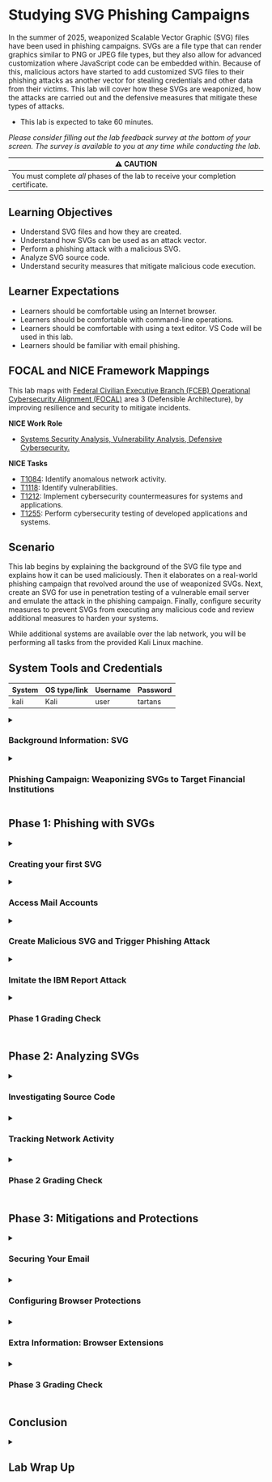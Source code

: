 # Studying SVG Phishing Campaigns

In the summer of 2025, weaponized Scalable Vector Graphic (SVG) files have been used in phishing campaigns. SVGs are a file type that can render graphics similar to PNG or JPEG file types, but they also allow for advanced customization where JavaScript code can be embedded within. Because of this, malicious actors have started to add customized SVG files to their phishing attacks as another vector for stealing credentials and other data from their victims. This lab will cover how these SVGs are weaponized, how the attacks are carried out and the defensive measures that mitigate these types of attacks.

- This lab is expected to take 60 minutes.

*Please consider filling out the lab feedback survey at the bottom of your screen. The survey is available to you at any time while conducting the lab.*

| &#9888; CAUTION                                              |
| ------------------------------------------------------------ |
| You must complete *all* phases of the lab to receive your completion certificate. |

## Learning Objectives
- Understand SVG files and how they are created.
- Understand how SVGs can be used as an attack vector.
- Perform a phishing attack with a malicious SVG.
- Analyze SVG source code. 
- Understand security measures that mitigate malicious code execution.

## Learner Expectations
- Learners should be comfortable using an Internet browser.
- Learners should be comfortable with command-line operations.
- Learners should be comfortable with using a text editor. VS Code will be used in this lab.
- Learners should be familiar with email phishing.

## FOCAL and NICE Framework Mappings

This lab maps with <a href="https://www.cisa.gov/resources-tools/resources/federal-civilian-executive-branch-fceb-operational-cybersecurity-alignment-focal-plan" target="_blank">Federal Civilian Executive Branch (FCEB) Operational Cybersecurity Alignment (FOCAL)</a> area 3 (Defensible Architecture), by improving resilience and security to mitigate incidents.

**NICE Work Role**

- <a href="https://niccs.cisa.gov/workforce-development/nice-framework" target="_blank">Systems Security Analysis, Vulnerability Analysis, Defensive Cybersecurity.</a>

**NICE Tasks**

- <a href="https://niccs.cisa.gov/workforce-development/nice-framework" target="_blank">T1084</a>: Identify anomalous network activity.
- <a href="https://niccs.cisa.gov/workforce-development/nice-framework" target="_blank">T1118</a>: Identify vulnerabilities.
- <a href="https://niccs.cisa.gov/workforce-development/nice-framework" target="_blank">T1212</a>: Implement cybersecurity countermeasures for systems and applications.
- <a href="https://niccs.cisa.gov/workforce-development/nice-framework" target="_blank">T1255</a>: Perform cybersecurity testing of developed applications and systems.

## Scenario

This lab begins by explaining the background of the SVG file type and explains how it can be used maliciously. Then it elaborates on a real-world phishing campaign that revolved around the use of weaponized SVGs. Next, create an SVG for use in penetration testing of a vulnerable email server and emulate the attack in the phishing campaign. Finally, configure security measures to prevent SVGs from executing any malicious code and review additional measures to harden your systems.

While additional systems are available over the lab network, you will be performing all tasks from the provided Kali Linux machine.

## System Tools and Credentials

| System | OS type/link |  Username | Password |
|--------|---------|-----------|----------|
| kali | Kali | user | tartans |

<!-- cut -->

<details>
<summary>
<h3>Background Information: SVG </h3>
</summary>
<p>

The following section will describe what an SVG is, how it works, and how it can be created. Additionally, it will review a recent study performed by IBM, which discovered a global phishing campaign utilizing weaponized SVGs. This initial section is expected to be a 10-minute read.

### The Creation of the SVG 

Scalable Vector Graphic (SVG) files were developed between 1996 and 1999 and were officially introduced as a standard by the World Wide Web Consortium (W3C). 

| &#128270; INFORMATION |
|---|
|_The World Wide Web Consortium is an international non-profit organization where individuals and other organizations work together to develop a standard for the Internet. You can read more about the W3C <a href="https://www.w3.org/about/" target="_blank">here.</a>_|

The SVG file type was created in response to a desire to create a graphic that could be presented in different formats and mediums while maintaining high quality. SVGs provide an easier way to create images since they are text-based, improving webpage loading times with their smaller size.

SVGs offer the ability to create high-quality, responsive, and interactive graphics that work seamlessly across all major browsers and devices.

### What is an SVG?

At its base, SVG is defined as a markup language for describing two-dimensional graphics in XML. 

| &#128270; INFORMATION |
|---|
|_XML (Extensible Markup Language) is a markup language similar in format to HTML, but without predefined tags to use. Instead, you define your own tags designed specifically for your needs. XML has been standardized and is able to be embedded and rendered within HTML code to be presented on webpages. You can read more about XML in the <a href="https://developer.mozilla.org/en-US/docs/Web/XML/Guides/XML_introduction" target="_blank">Mozilla XML Intro Guide</a> and <a href="https://www.w3.org/TR/2008/REC-xml-20081126/" target="_blank">the W3C standard for XML</a>._|

SVGs are similar to other image file types where they are able to present a graphical image. However, SVGs provide an alternative method for creating and rendering graphics to the end user. The following sections cover some of the key characteristics that separate SVGs from other image file types.

#### Structure

When discussing file types that are used to display digital images, the two main types are `raster` and `vector`.

##### Raster

The `raster` file type is very common, such as PNG, JPEG, or GIF. `Raster` images are made up of a group of pixels where each pixel is a specific color and they are formatted together in a fixed grid. When this grid of pixels are viewed together they create an image. This is the basis of how raster images are formed and presented. 

Raster images are also known as `bitmap` images. This is due to the nature of how each pixel represents a single color and that color is stored as a binary number. That binary number consists of a certain number of bits. The range of colors the pixel can represent depends on the number of bits used. View the table below to see how the number of bits changes the range of colors available.

| Image Type | Bits per Pixel | Pixel Color Range |
| --- | --- | --- |
| 1-bit image | 1 bit | Black or White |
| 8-bit image | 8 bits | 256 possible color combinations |
| 24-bit image | 24 bits | 16,777,216 possible color combinations |
| 32-bit image | 32 bits | 16,777,216 possible color combinations + ability to affect transparency |

| &#128270; INFORMATION |
|---|
|_As a refresher, each binary bit can have a value of 0 or 1. The number of possible values of a binary value depends on the number of bits. An 8-bit value has 2^8 or 256 possible values. A 4-bit value, like hexadecimal values, have 2^4 or 16 possible values. This is why hexadecimal numbers include the numbers 0-9 and the letters A-F (16 characters)._|

You can learn more in <a href="https://www.geeksforgeeks.org/computer-graphics/raster-graphics/">this article about raster images.</a>

##### Vector

Instead of using pixels, SVG files utilize vectors to create their graphics. SVGs use mathematical equations to define shapes, lines, and colors in a grid that present a graphical image to the user when combined. This is possible because an SVG is created and defined with XML code, which at a high level means an SVG is just a text file. It can be created, edited, or updated all within a text editor. 

The XML code in the SVG uses standard formatting and syntax to declare it is an SVG type. Beyond that, the user can write instructions in XML to define what will be shown. SVGs use a coordinate system to plot shapes along its X and Y axis, and the XML code defines where those plot points are and what shapes are to be plotted.

This is the basis of how SVGs are created and rendered. We'll go more in depth on SVG creation during the lab.

#### Integration and Customization

We previously stated that XML and HTML are similar in format, as XML uses tags and elements to render objects. Creating SVGs with XML means that they adhere to the same principles of HTML, CSS, and JavaScript. 

This provides a developer with the ability to customize the graphics rendered in an SVG with cascading style sheets (CSS) as well as other styling formats that are more unique to XML. SVG drawings can be styled like HTML to provide behaviors like being interactive, dynamic, or even configured to have their own animations. They support a wide array of behaviors, and the developer can configure these within the XML.

With the additional support of JavaScript, SVGs can also utilize the `<script>` tag the same way JavaScript does in HTML. This allows JavaScript code to be embedded and configured within the file to perform a certain action or execute when specific events occur, like having the webpage load or hovering over the SVG content with the cursor.

#### The Security Implications

The use of JavaScript was intended to allow developers to encapsulate all of the logic and behavior of an SVG within so it will always be rendered the same way, regardless of where it is hosted. The SVG file type was created to be benign and enhance a user's interaction with the webpage, but unfortunately, this functionality has been the vector for malicious behaviors in recent phishing campaigns. 


</p>
</details>

<details>
<summary>
<h3>Phishing Campaign: Weaponizing SVGs to Target Financial Institutions</h3>
</summary>
<p>

In 2025, while IBM X-Force was performing analysis of ongoing worldwide attacks, they discovered a global phishing campaign leveraging weaponized SVG files as the initial vector of attack.

| &#128270; INFORMATION |
|---|
|_IBM X-Force includes a team of threat hunters, responders, and investigators that specialize in incident preparedness, detection, response and recovery. They perform incident response to malicious attacks and aim to reduce the business impact of a breach and improve resiliency to attacks. More can be read on it <a href="https://www.ibm.com/services/incident-response" target="_blank">here.</a>_|

In the `Phishing Mitigation with Multifactor Authentication` lab, it was explained that phishing attacks are a form of social engineering. Thes types of attacks use email, text messages, or malicious websites to solicit personal information by posing as a trustworthy organization or resource.

In common phishing attacks, actors imitate a reputable resource or organization in order to convince the victim to provide private information. The example used in the MFA lab was:

*An attacker may send emails seemingly from a reputable credit card company or financial institution that requests account information, often suggesting that there is a problem that requires urgent attention. When users respond with the requested information, attackers can use it to gain access to the victim's accounts.*

Thanks to the use of weaponized SVGs, this phishing campaign used different methods to perform the phishing attack.

### Malicious Delivery

The campaign began by sending emails impersonating SWIFT Global Services, which is an organization used by many financial institutions.

| &#128270; INFORMATION |
|---|
|_Swift Global Services refers to something called the SWIFT Network, which is used by many financial institutions, and it provides a quick and secure method for performing international wire transfers._|

In the email scammers prompt the target to review time-sensitive documents to confirm recent transactions.

![Example of phishing email scam](./img/ibm-phishing-email.png)

*https://www.ibm.com/think/x-force/weaponized-svgs-inside-a-global-phishing-campaign-targeting-financial-institutions*

The document for review is attached to the email, and at first glance it appears as a legitimate document. In actuality it is a weaponized SVG that contains JavaScript waiting to be executed.

![Example of rendered SVG file](./img/ibm-rendered-svg.png)

*https://www.ibm.com/think/x-force/weaponized-svgs-inside-a-global-phishing-campaign-targeting-financial-institutions*

When opened, the victim would be prompted to download the PDF report. But upon clicking on the file icon JavaScript would execute and download a zip archive file directly to the system.

### Prepping the Attack

Upon extracting the contents from the zip file, the victims would then see a file named `Swift Transaction Report.js`. It contains JavaScript code that used a combination of obfuscation techniques to avoid detection and hide its intended behavior. 

| &#128270; INFORMATION |
|---|
|_Obfuscation is a technique used in software development to make the code unreadable in attempts to make its behavior and functionality hidden from others._|

When the victim attempts to open the report, it will execute the JavaScript code and trigger a download of Java Archive (JAR) files. The JAR file name would follow the same name convention as the previous file with one known example being `Swift Confirmation Copy.jar`.

| &#128270; INFORMATION |
|---|
|_JAR, or Java Runtime Environment, is a package file that combines multiple Java files into a single file that can be executed._|

The downloaded JAR file would then be executed and perform a variety of system checks to validate the environment it was in. Once complete, it would perform additional downloads from trusted cloud service resources owned by the attackers.

### Malware Execution and Deployment

Once the malicious downloads evaded all the checks, it would begin unpacking and executing the payloads. The malware would write to persistent locations on the host to ensure it persisted after reboots. 

The behavior of the malware installed in this campaign was versatile and allowed the malicious actors to tailor it to a variety of victim environments. Below are some of the functionalities they were able to implement:

- Enable remote shell access and file execution, allowing the attacker to directly access the compromised system
- Perform credential harvesting, providing the attackers with credentials entered or stored on the compromised system
- Perform Distributed Denial of Service (DDoS), using the compromised system as a "bot" to perform a DoS attack on another target
- Enable webcam access
- Perform keylogging, storing keystrokes performed on the compromised machine
- Perform clipboard monitoring
- Perform file manipulation
- Retrieve information from Remote Desktop sessions 
- Retrieve user and network session information
- Retrieve public IP geolocation information

Phishing attacks and their aftermath can cause irreparable damage to an organization. SVGs allow for creating a new method of infection thanks to their innate functionality and the manner in which they appear benign to the victim. It is important to understand and be aware of weaponized file types such as SVGs.

If you would like to read more about this recent find, check out the full <a href="https://www.ibm.com/think/x-force/weaponized-svgs-inside-a-global-phishing-campaign-targeting-financial-institutions">IBM article</a>.

</p>
</details>

## Phase 1: Phishing with SVGs

<details>
<summary>
<h3>Creating your first SVG</h3>
</summary>
<p>

Let's begin by learning how to craft our own SVG.

**Please Note: SVGs can be created as stand-alone XML files. For the purposes of this lab we will be creating SVGs inside of HTML code and rendering them within an email.**

1. Open the `kali` system console and login with the username `user` and the password `tartans`. Once logged in, double-click the Firefox icon from the Desktop.

2. (**Kali**, **Firefox**) The home page should be the `https://skills.hub/lab` landing page. NOTE: If you see the page stating that the server is starting up, please wait a minute or two for the site to initialize and refresh the page. 

3. (**Kali**, **Firefox**) In the navigation bar at the top, you will see a tab labeled `Hosted Files`. You should see the files `basic.html`, `page_redirect.html`, and `file_downloader.html`. Click and download all of them. 

4. (**Kali**) Back on the Desktop, double-click the Terminal icon or open the Terminal from the top menu bar.

5. (**Kali**, **Terminal**) In the terminal, run the following commands:

```bash
mkdir -p ~/Desktop/svgs/
mv ~/Downloads/*.html ~/Desktop/svgs/
cd ~/Desktop/svgs/
```

This will move the downloaded files into the newly created `svgs` directory and then move you into that directory.

6. (**Kali**) Open VS Code by double-clicking the Visual Studio Code icon from the Desktop.

7. (**Kali**, **VS Code**) We will be opening the directory `svgs` in VS Code since that is where the files for editing will be located. You can do this by clicking on the `Open Folder` link currently shown in the initial VS Code window, selecting the Desktop, and clicking `Select`. You could also click on the `File` tab in the taskbar at the top, selecting `Open Folder`, and then click `Desktop` on the left side. The `svgs` folder should be shown within this heading. Click it and hit the `Select` button.

![Visual Studio Code Open Folder.](./img/p1_VSCode_opened.png)

8. (**Kali**, **VS Code**) There will be a panel on the left side of VS Code that shows all the files within the `svgs` directory. Click on the `basic.html` file to view it.

*Note that the directory structure of the selected folder is visible in the pane on the left, while the specific file being viewed is visible on the right. You can switch between files using the Explorer pane and each file viewed will receive its own tab on the right.*

![Visual Studio Code displaying basic.html.](./img/p1_VSCode_basic.png)

We mentioned previously that SVGs can exist as standalone XML or created within HTML. All of the files we downloaded are HTML files that contain SVG code within.

To start, let's view how the `basic.html` file renders.

9. (**Kali**, **Terminal**) Return to the Terminal and ensure you are still located in the `svgs` directory and then run the following command:

```bash
python3 -m http.server
```

This will run a basic HTTP server that will host the files in the current `svgs` directory.

10. (**Kali**, **Firefox**) Return to Firefox and open a new browser tab. Then browse to the URL `http://127.0.0.1:8000`. 

![Firefox showing `http://127.0.0.1:8000`.](./img/p1_web_server.png)

11. (**Kali**, **Firefox**) Click on the `basic.html` link.


![Firefox showing `basic.html`.](./img/p1_web_basic.png)

There is an image of some squares with the text `Click me!`, but upon clicking it nothing happens. Let's edit the SVG to add JavaScript that will react when the image is clicked. You can minimize the Firefox window for now.

**NOTE: You can leave this Python web server running if you wish. You can continue to use this website as a way to view the SVGs you will be working on as the lab progresses.**

| &#8505; NOTE |
|---|
|_Depending on if you write the code manually or if you copy & paste it, the format of the code may change. Please make sure to reference the full code block below when the script is completed to ensure your code matches._|

12.  (**Kali**, **VS Code**) Return to VS Code. The file `basic.html` should still be open. On line 13 below the start of the section labeled `Code Block` insert the line:

```html
<script type="text/javascript">
```

Once finished, press `Enter`. It should automatically create the closing script tag `</script>`.

**If you copy and paste the code, the closing `script` tag may not be automatically created. If it isnt, you will need to create it manually. Make sure to reference the full code block below when the script is completed to ensure your code matches.**

This declares the start of the section that will contain the JavaScript code to be executed. 

13.   (**Kali**, **VS Code**) On line 14, insert the line:

```js
var clickableSquare = document.getElementById('clickable-square');
```

Once finished, press `Enter`. 

This declares a variable `clickableSquare` and assigns it the HTML element `rect` that has the ID `clickable-square`. This element is located on line 7.

14. (**Kali**, **VS Code**) On line 15 and 16, insert the following lines:

```js
clickableSquare.addEventListener('click', function() {
  alert('Great Job!');
});
```

Once finished, press `Enter`. 

This creates an event listener and assigns it to the variable `clickableSquare` that we just created. The event listener is configured to respond when the associated element is clicked from the webpage. It then runs the code inside the code block. The code block only contains one command and that is `alert('Great Job!')`. This command generates a pop-up that will contain the text contained within the parenthesis when run.

When complete, your final script should look like this:

```html
<div class="svg-container">
    <svg width="200" height="200" xmlns="http://www.w3.org/2000/svg">
        <!-- Outer light blue square -->
        <rect width="200" height="200" x="0" y="0" fill="lightblue"/>

        <!-- Inner light red square -->
        <rect id="clickable-square" width="100" height="100" x="50" y="50" fill="lightcoral" cursor="pointer"/>

        <!-- Text inside the inner square -->
        <text x="100" y="105" text-anchor="middle" font-family="Arial" font-size="16" fill="white" pointer-events="none">Click me!</text>

        <!-- Code Block -->        
        <script type="text/javascript">
            var clickableSquare = document.getElementById('clickable-square');
            clickableSquare.addEventListener('click', function() {
                alert('Great Job!');
            });
        </script>
        <!--            -->
    </svg>
</div>
```

15. (**Kali**, **VS Code**) Once completed, save the file (hit `File`-> `Save`, or `ctrl`+`s`).


Now let's view what it looks like when rendered on the page.

16. (**Kali**, **Firefox**) Return to Firefox. You should still be on the page showing the previous SVG `basic.html`. Click on the `Refresh` button.

![Click the Refresh icon](./img/refresh.png)

17. (**Kali**, **Firefox**) Click on the square where it says `Click me!`. You should see the pop-up appear with the message `Great Job!` that we created.

Creating an SVG with JavaScript embedded within is that easy. In the example above, we made a basic benign SVG with JavaScript. Next we'll be creating SVGs that contain simple malicious JavaScript and using them in a phishing attack.

</p>
</details>


<details>
<summary>
<h3>Access Mail Accounts</h3>
</summary>
<p>

To test sending the malicious SVGs, we will be sending emails from an `attacker` account to the `victim` account. Both accounts have already been created for you. 

1. (**Kali**, **Firefox**) Open a new tab and browse to the URL `https://web-mail.skills.hub`.

| &#128270; INFORMATION |
|---|
|_If you ever forget or need to re-visit the `web-mail` website, a link to it can be found on the `https://skill.hub` website under the `Bookmarks` tab._|


2. (**Kali**, **Firefox**, **Web Mail Site**) Click the `Sign In` button and sign in with the credentials:

```
Username: victim
Password: tartans
```

You should be redirected to the victim's inbox.

3. (**Kali**) Back on the Desktop, click on the Kali logo button (menu) in the top left of the screen. 

![Kali Linux icon](./img/kali_logo_button.png)

4. (**Kali**) In the dropdown there is a search bar. Enter the word `chrome`. You should find `Chromium Web Browser` in the results. Click it to launch Chromium. 

![Kali menu search for Chromium web browser](./img/search_chromium.png)

**If you get a pop-up regarding the keyring, enter the password `tartans` and hit `enter`.**

5. (**Kali**, **Chromium**) In the browser, enter the URL `https://web-mail.skills.hub`. 

6. (**Kali**, **Chromium**, **Web Mail Site**) Click the `Sign In` button and sign in with the credentials:

```
Username: attacker
Password: tartans
```

You should now be logged into the `victim` account in `Firefox` and the `attacker` account in `Chromium`. Keep this in mind as we continue.

</p>
</details>


<details>
<summary>
<h3>Create Malicious SVG and Trigger Phishing Attack</h3>
</summary>
<p>

1. (**Kali**, **VS Code**) Back in VS Code, from the left panel click on the file named `page_redirect.html`
  
As you've likely realized, we will be adding JavaScript code to this SVG to perform a redirect to another URL when rendered.

| &#8505; NOTE |
|---|
|_Depending on if you write the code manually or if you copy & paste it, the format of the code may change. Please make sure to reference the full code block below when the script is completed to ensure your code matches._|

2. (**Kali**, **VS Code**) On line 6 below the start of the section labeled `Code Block`, insert the line:

```html
<script type="text/javascript">
```

Once finished, press `Enter`. Like before, it should automatically create the closing script tag `</script>`.

3. (**Kali**, **VS Code**) On lines 7-9, insert the following:

```js
setTimeout(function() {
  window.location.href = "https://web--mai1.skills.hub/login";
}, 1000);
```

This utilizes the function `setTimeout`, which is used when you want to execute a piece of code but want to add a delay before the code is executed. The length of the delay can be customized in units of milliseconds. In the above example the delay time is configured to `1000 milliseconds`, or 1 second.

The piece of code being executed is the single line:

```js
window.location.href = "https://web--mai1.skills.hub/login";
```

This line of code tells the page to redirect to the URL `https://web--mai1.skills.hub/login`. 

**NOTE: As the one performing the attacks, we have provided a fake malicious website link to imitate the real web-mail site that the victim account will be redirected to during the phishing attack. You will be introduced to this website in the following steps.**

Your code should look like this:

```html
<div class="svg-container">
    <svg xmlns="http://www.w3.org/2000/svg" width="300" height="200">
        <rect width="100%" height="100%" fill="red" />
        <text x="50%" y="50%" font-size="20" fill="white" text-anchor="middle">Click Me!</text>
        <!-- Code Block -->
        <script type="text/javascript">
            setTimeout(function() {
                window.location.href = "https://web--mai1.skills.hub/login";
            }, 1000);
        </script>
        <!--            -->
    </svg>
</div>
```

4. (**Kali**, **VS Code**) Once completed, save the file (hit `File`-> `Save`, or `ctrl`+`s`).

Now let's send the file from our `attacker` account to the `victim` account.

5. (**Kali**, **Chromium**, **Web Mail Site**) Return to Chromium and click on the `Compose` button. A pop-up will appear containing a form. Fill out the form with the following information:

`To:`         victim@skills.hub

`Subject:`    redirect

`Message:`    **Copy the contents of the `page_redirect.html` file here.**

It should look like this when complete:

![Chromium composing a new webmail message](./img/p1_redirect.png)

6. (**Kali**, **Chromium**, **Web Mail Site**) Click `Send` to send the message.

7. (**Kali**, **Firefox**, **Web Mail Site**) Return to Firefox and you should see that the victim's email inbox has received the message. Click on the email to view it.

You should notice that the page redirects and you are presented with the same login page you used previously. Some people might think the website had an error or glitch where it just automatically logged you out. But this "glitch" is due to the hidden functionality we placed within the SVG.

If you look at the URL, you should notice it's not the same as the one we used to login to the original web mail client. The difference is minor, but it is there. The URL you're currently on is `https://web--mai1.skills.hub`. This should be an indicator that the email you received was the start of an attempted phishing attack originating from the SVG.

Let's continue as if we were not aware of the redirect. 

8. (**Kali**, **Firefox**, **Web Mail Site**) On the login page, log in with the same credentials used before:

```
Username: victim
Password: tartans
```

Upon clicking `Sign in`, you will be redirected back to the real web-mail login (`https://web-mail.skills.hub`). This hints that the previous website was fake and now your credentials may have been stolen.

</p>
</details>


<details>
<summary>
<h3>Imitate the IBM Report Attack</h3>
</summary>
<p>

Let's walk through a second phishing attack where we'll be triggering a file download similar to the scenario that occurred in the campaign from the IBM article.

1. (**Kali**, **VS Code**) In VS Code, from the left panel, click on the file `file_downloader.html`

You should see that this HTML file is much larger than the others as it contains much more information and styling, creating a more realistic representation of a phishing attack using an SVG.

2. (**Kali**, **Chromium**, **Web Mail Site**) Return to Chromium. Still logged in as the `attacker` account, click `Compose` to craft a new email with the following content:

`To:`         victim@skills.hub

`Subject:`    URGENT SECURITY UPDATE

`Message:`    **Copy the contents of the `file_downloader.html` file here.

It should look like this when complete:

![Chromium attacker account composing an email](./img/p1_file_downloader.png)

3. (**Kali**, **Chromium**, **Web Mail Site**) Click `Send` to send the message.

4. (**Kali**, **Firefox**, **Web Mail Site**) Return to Firefox and you should see that the victim's inbox has received the message. Click it to view the email.

![Victim inbox view in webmail](./img/p1_report_downloaded.png)

The email states that a login was attempted against your Vault--Tec account and that you need to download the security report to verify the attempt. Instead of actually clicking to download the file it is automatically downloaded to your machine. 

From here similar events could take place that occurred in the IBM article, where attempting to open the report would result in malicious code being executed, and soon after, the attacker would have full access to the victim's machine.

</p>
</details>


<details>
<summary>
<h3>Phase 1 Grading Check<h3>
</summary>
<p>

1. (**Kali**, **Firefox**) To check your work, browse to the grading page at `https://skills.hub/lab/tasks` or `(https://10.5.5.5/lab/tasks)`. Click the `Submit/Re-Grade Tasks` button to trigger the grading checks. Refresh the results after a few moments to see your results.

These two checks will verify that you were able to successfully send both of the malicious SVG files to email `victim@skills.hub`. 

![Firefox showing Skills Hub grading page](./img/p1_grading.png)

Grading Check 1: Completed the `page_redirect.html` file, sent it in an email to the user `victim@skills.hub` and triggered it.
   - The HTML file `page_redirect.html` containing a malicious SVG was completed and sent to the user `victim`.
   - Opened the email from the `victim` account and viewed how the malicious SVG was triggered.

Grading Check 2: Sent the malicious file downloader SVG to the user `victim@skills.hub` and triggered it.
   - The HTML file `file_downloader.html` containing a malicious SVG was sent to the user `victim`.
   - Opened the email from the `victim` account and viewed how the malicious SVG was triggered.

`Copy the token or flag strings to the corresponding question submission field to receive credit.`

`You should complete all phase 1 tasks before moving on to phase 2.`

</p>
</details>

## Phase 2: Analyzing SVGs

<details>
<summary>
<h3>Investigating Source Code<h3>
</summary>
<p>

If you believe you have received or interacted with a suspicious SVG file, there are ways to perform your own analysis of the file to determine what it is doing and if there is JavaScript code being executed. The first method we'll cover is analyzing source code.

1. (**Kali**, **Firefox**, **Web Mail Site**) You should still be logged into the `victim` account with the `URGENT SECURITY UPDATE` email open. If not, re-open it to view the email.

2. (**Kali**, **Firefox**, **Web Mail Site**) With the email open, right-click on the contents of the email and select `inspect`

![Webmail email message with Inspect option selected](./img/p2_inspect.png)

You should now see that the `Web Developer Tools` pane has been opened. Feel free to re-size the pane as needed.

3. (**Kali**, **Firefox**, **Web Mail Site**) At the top of the toolbar, you should see multiple tabs named `Inspector`, `Console`, `Debugger`, etc. Click on the `Inspector` tab if it is not already selected.

You can see that the source code of the webpage is now visible in the below section showing all the elements that make it up.

![Webmail with Inspector tab open](./img/p2_inspector_opened.png)

As you hover over different sections of the code, you should see that different sections of the website page are also highlighted. This is to indicate which part of the page the code you're hovering over is associated with. 

In the code, you should see the following comment that indicates the start of where the email content is rendered.

```html
<!--Email Content-->
```

Right below the comment above should be the start of the code that makes up the content of the email. Keep track of this as it will be referenced in the following steps.

4. (**Kali**, **Firefox**, **Web Mail Site**) Hover over the line of code that says `<section class="email-content">`. It should highlight the email contents present on the page. Still hovering on this area, right-click the line of code that says `<section class="email-content">` and select `Expand All`. This will show all the code being rendered in the email. 

![Webmail site Inspector tab selected](./img/p2_expand_all.png)

![Inspector tab `<section class="email-content">` and Expand All](./img/p2_expanded.png)

As you look through the code, you should start to see how each line of code is associated with an aspect of the email message.

5. (**Kali**, **Firefox**, **Web Mail Site**) In the Inspector tab, scroll towards the bottom of the email content code. At the bottom you should notice the `<svg>` tag and within is the `<script>` tag. This is exactly what we are looking for. 

![Inspector tab of webmail content to view `<svg>` tag](./img/p2_svg_tag.png)

6. (**Kali**, **Firefox**, **Web Mail Site**) It's a bit difficult to read as it is. To make things easier right-click on the `<svg>` tag and select `Edit as SVG`

Once clicked, you should see a new box appear that formats the code within that `<svg>` tag, making it easier to read.

![Formatted code within `svg` tab](./img/p2_format_svg_tag.png)

Now you can scroll through the code making up the SVG and view the JavaScript embedded within.

Normally you would need to analyze the variables, functions, and other calls being made to understand the code. For this lab though, we'll cover the functionality from a high level. 

Once the email is rendered, the JavaScript within the SVG is executed. It is performing a `GET` request to a remote resource where it retrieves a file and downloads it through the browser to the user's system. This URL is defined in the `let url` line. Take note of the port in use for this URL. This port will be used in the grading check at the end of this phase.

This is a basic example, but finding this behavior within an email should be mildly alarming. This might indicate to the user that they are likely receiving an email with malicious intent. 

</p>
</details>


<details>
<summary>
<h3>Tracking Network Activity<h3>
</summary>
<p>

Next, we'll review network activity while interacting with a website to see if any suspicious requests are being made.

1. (**Kali**, **Firefox**, **Web Mail Site**) Return to Firefox. You should still be logged into the `victim` account with the `Web Developer Tools` still open. If not, follow steps 1-2 in the previous section to re-open them.

2. (**Kali**, **Firefox**, **Web Mail Site**) At the top of the developer tools where the tabs are, you should see a `Network` tab. Click it.

![Webmail site, Network tab selected](./img/p2_network.png)

With this tab open, you can watch all network requests made from the currently viewed page/browser tab. 

You will see repeated requests made to `web-mail.skills.hub`. These requests are the web server polling its backend to ensure all emails are retrieved and presented in their associated folder.

3. (**Kali**, **Firefox**, **Web Mail Site**) To clear the list of requests, click the `Refresh` button on the browser.

4. (**Kali**, **Firefox**, **Web Mail Site**) Let's see what happens in the network tab when the `URGENT SECURITY UPDATE` email is opened. Click on the `URGENT SECURITY UPDATE` email.

Look through the requests. Under the `Domain` column you should see a request that is different from the rest. In that same record, you should see under the `File` column that it is listed as the file `Report`.

5. (**Kali**, **Firefox**, **Web Mail Site**) In the network traffic table, click on the record with the request being made to `web--mai1.skills.hub`. 

A new panel should open on the right containing a variety of information associated with this request.

![Webmail site, Network tab, view network traffic table](./img/p2_traffic_record.png)

Finding unexpected requests being made after interacting with a suspicious email is also an indicator that the email has malicious intent.

</p>
</details>


<details>
<summary>
<h3>Phase 2 Grading Check<h3>
</summary>
<p>


1. (**Kali**, **Firefox**) To check your work, browse to the grading page at `https://skills.hub/lab/tasks` or `(https://10.5.5.5/lab/tasks)`. Click the `Submit/Re-Grade Tasks` button to trigger the grading checks. Refresh the results after a few moments to see your results.

These checks will verify that you were able to analyze the traffic that occurred when the JavaScript code in the malicious SVG was triggered. 

![Firefox showing `skills.hub/lab/tasks`](./img/p2_grading.png)

Grading Check 3: What is the port that the GET request is sent to from the JavaScript within the security email? *HINT:* The port is the number following the `:` in the URL of the GET request.
   - Traffic triggered by the SVG was captured and the remote resource was analyzed.

![Traffic triggered by SVG](./img/p2_q3_redacted.png)

Grading Check 4: What is the value of the header (`Q4_Token`) that was received in the response from the GET request used to download the malicious report file? *HINT:* Repeat step 5 under the "Tracking Network Activity" section, then click on the "Headers" tab, and view the headers received in the "Response Headers" section.
   - Traffic triggered by the SVG was captured and the response from the remote resource was analyzed. 

![Traffic triggered by SVG, viewing headers](./img/p2_q4_redacted.png)

`Copy the token or flag strings to the corresponding question submission field to receive credit.`

`You should complete all phase 2 tasks before moving on to phase 3.`

</p>
</details>

## Phase 3: Mitigations and Protections

<details>
<summary>
<h3>Securing Your Email<h3>
</summary>
<p>

There are a wide array of mail clients and servers available for organizations to choose from based on requirements, restrictions, and environment. Many email applications have protections in place by default to prevent the execution of JavaScript. But as you read in the IBM article, there are some that have vulnerabilities or configurations present that allow JavaScript to be executed. These vulnerabilities can lead to successful phishing attacks.

Regardless of your chosen software, you should always look to analyze the configurations available to you and harden email accounts to mitigate and block code execution. The final phase implements these security measures in the `web-mail` client used in the lab.

**NOTE: The web client example in this lab is very basic, but the same concepts can be applied to real-world mail services and settings.**

1. (**Kali**, **Firefox**, **Web Mail Site**) Return to Firefox. You should still be logged into the `victim` account. If not, log back into the account with the credentials:

```
Username: victim
Password: tartans
```

2. (**Kali**, **Firefox**, **Web Mail Site**) In the top right of the page, you should see a `Settings` button next to the victim's name and email. Click it.

![Webmail account settings](./img/p3_settings.png)

The settings page offers a few options for updating account information. We will be focusing on the option that allows JavaScript. 

3. (**Kali**, **Firefox**, **Web Mail Site**) Click on the toggle so it changes to grey and indicates that it will be disabled. Once done, click `Save Changes`.

Now that JavaScript execution in email has been disabled, let's test the setting by re-opening the malicious email that resulted in a redirect to the malicious site, `https//web--mai1.skills.hub`.

4. (**Kali**, **Firefox**, **Web Mail Site**) Click on the email with the subject `redirect`. 

The page should no longer automatically redirect the user and you're still able to view the email. The mail server now prevents any JavaScript found in an email from being executed and the email can be viewed normally. You can also test this with the email that caused the automatic file download.

</p>
</details>


<details>
<summary>
<h3>Configuring Browser Protections<h3>
</summary>
<p>

Browsers are like ice cream. There is a flavor for everyone, and each has their own behaviors. Common options include security setting customizations that change what is allowed when visiting an HTML page. Below we will go over an example of disabling all JavaScript execution within the browser.

**NOTE: Keep in mind that JavaScript is deeply interconnected with how webpages are rendered and disabling it can cause websites to completely break. There is always a tradeoff between usability and security.**

1. (**Kali**, **Firefox**, **Web Mail Site**) Return to Firefox. Still logged into the `victim` account, click on the `Settings` button and re-enable JavaScript execution within email.

2. (**Kali**, **Firefox**, **Web Mail Site**) Open a new browser tab and in the URL bar, enter the string: `about:config`. When prompted, click the `Accept the Risk and Continue` button.

| &#128270; INFORMATION |
|---|
|_The `about:config` page presents all of the settings available in Firefox. This page allows for a deeper customization of the browser than what is offered in the standard browser `Settings` menu. It is recommended that only those with experience alter these. More information can be found in the <a href="https://support.mozilla.org/en-US/kb/about-config-editor-firefox">Firefox Config Editor Guide</a>._|

3. (**Kali**, **Firefox**, **Web Mail Site**) In the search bar, enter the string `javascript.enabled`. 

You should see one result and that is the setting that allows JavaScript to be run. Currently it is set to `true`, which allows all JavaScript.

4. (**Kali**, **Firefox**, **Web Mail Site**) Hover over the line where it says `true` and double-click it. It should turn to `false`.

You can also click the button located to the right of the record to change the value from `true` -> `false`.

![About Config icon](./img/p3_aboutconfig_button.png)

5. (**Kali**, **Firefox**, **Web Mail Site**) Go back to the tab with the `victim` logged in and hit `Refresh`.

![Webmail showing victim's Inbox](./img/p3_mail_broken.png)

You should see that the emails are now missing, and the website seems to be acting strangely. If you attempt to click on a different folder or the settings button, nothing happens. This is because JavaScript handles those operations on this website and that effectively causes the website to become unusable.

This is a drastic method to prevent JavaScript from being executed, but it is nevertheless effective. 

| &#9888; WARNING &#9888; |
|---|
|_In order to complete the lab, JavaScript will need to be enabled in the browser. Please complete the following steps in order to accomplish this._|

6. (**Kali**, **Firefox**, **Web Mail Site**) Open a new browser tab and in the URL bar, enter the string: `about:config`. When prompted, click the `Accept the Risk and Continue` button.

7. (**Kali**, **Firefox**, **Web Mail Site**) In the search bar, enter the string `javascript.enabled`. It should still be set to `false`. double-click it again and it should turn back to `true`.

</p>
</details>


<details>
<summary>
<h3>Extra Information: Browser Extensions<h3>
</summary>
<p>

It is also important to note that even though Firefox might not natively provide granular control of websites and what can be rendered, there are extensions available for Firefox and other browsers that provide enhanced protection and functionality. Below are a few reputable examples for providing enhanced functionality:

1. <a href="https://noscript.net/">NoScript Security Suite</a>
   - This extension can prevent JavaScript from executing and only allow JavaScript to be run from trusted sources that are chosen by the user. <a href="https://noscript.net/">here.</a>
2. <a href="https://ublockorigin.com/">UBlock Origin</a>
   - This extension is touted as a wide-spectrum content blocker and offers a high level of customization to the user to decide what content gets blocked. More can be read on it <a href="https://ublockorigin.com/">here.</a>
3. <a href="https://addons.mozilla.org/en-US/firefox/addon/umatrix/?utm_source=addons.mozilla.org&utm_medium=referral&utm_content=search">uMatrix</a>
   - This extension is intended for advanced users and offers extremely granular control of your browser. uMatrix also has its own <a href="https://github.com/gorhill/uMatrix">GitHub project</a>.

There is a multitude of extensions available for just about every browser, offering a vast assortment of functionality to fit the security needs of the user.

</p>
</details>


<details>
<summary>
<h3>Phase 3 Grading Check<h3>
</summary>
<p>

### Phase 3 Grading Check

(**Kali**, **Firefox**) To check your work, browse to the grading page at `https://skills.hub/lab/tasks` or `(https://10.5.5.5/lab/tasks)`. Click the `Submit/Re-Grade Tasks` button to trigger the grading checks. Refresh the results after a few moments to see your results.

This check will verify that you were able to successfully disable the execution of JavaScript in emails for the `victim` account.

![Firefox showing `skills.hub/lab/tasks`](./img/p3_grading.png)

Grading Check 5: Disabled the execution of JavaScript in emails for the `victim` account.
 - Configured the settings of the `victim` email account to prevent execution of JavaScript.

`Copy the token or flag strings to the corresponding question submission field to receive credit.`

`You should complete all phase 3 tasks before moving on to phase 4.`

</p>
</details>

## Conclusion

<details>
<summary>
<h2>Lab Wrap Up</h2>
</summary>
<p>

By completing this lab, you have become more familiar with weaponized SVG files and how they have been used in malicious phishing attacks. Additionally you now understand the measures one can take to prevent such attacks from succeeding.


To recap:
 - You created SVG files and viewed how they can be used in phishing attacks
 - You practiced analyzing a website's source code to gain information on ongoing malicious events
 - You mitigated a phishing attack and learned how to implement other security measures that prevent code execution

Skills exercised:
 - S0544: Skill in recognizing vulnerabilities.
 - S0591: Skill in performing social engineering.
 - S0656: Skill in assessing application vulnerabilities.
 - S0688: Skill in performing network data analysis.
 - S0732: Skill in recognizing malicious network activity in traffic.

Understanding the SVG filetype is crucial. Unlike many image formats, SVG files are based on XML and can easily embed JavaScript, making them vectors for malicious code. This capability allows for exploitation through phishing and other types of attacks to execute scripts, steal data, and more. To mitigate these risks, it is essential that users have awareness of the types of files and resources found in web applications and email messages.

### References
- [Federal Civilian Executive Branch (FCEB) Operational Cybersecurity Alignment (FOCAL)](https://www.cisa.gov/resources-tools/resources/federal-civilian-executive-branch-fceb-operational-cybersecurity-alignment-focal-plan)
- [SVG Documentation](https://www.w3.org/TR/SVG11/)
- [About SVG](https://www.w3.org/Graphics/SVG/About)
- [World Wide Web Consortium - About](https://www.w3.org/about/)
- [SVG History and Information](https://www.loc.gov/preservation/digital/formats/fdd/fdd000515.shtml)
- [XML Introduction](https://developer.mozilla.org/en-US/docs/Web/XML/Guides/XML_introduction)
- [XML Documentation](https://www.w3.org/TR/2008/REC-xml-20081126/)
- [IBM X-Force](https://www.ibm.com/services/incident-response)
- [JavaScript setTimeout](https://developer.mozilla.org/en-US/docs/Web/API/Window/setTimeout)
- [Firefox about:config](https://support.mozilla.org/en-US/kb/about-config-editor-firefox)

</p>
</details>
